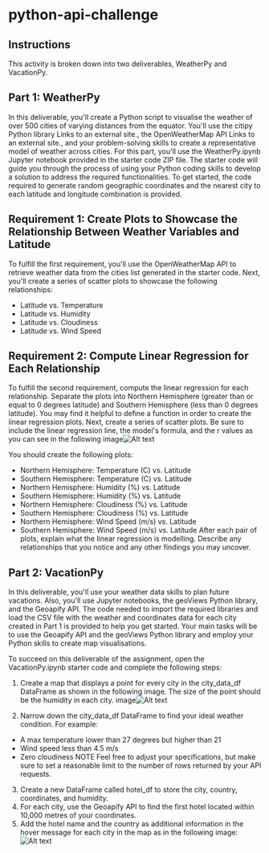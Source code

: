 # python-api-challenge
## Instructions

This activity is broken down into two deliverables, WeatherPy and VacationPy.

## Part 1: WeatherPy

In this deliverable, you'll create a Python script to visualise the weather of over 500 cities of varying distances from the equator. You'll use the citipy Python library Links to an external site., the OpenWeatherMap API Links to an external site., and your problem-solving skills to create a representative model of weather across cities.
For this part, you'll use the WeatherPy.ipynb Jupyter notebook provided in the starter code ZIP file. The starter code will guide you through the process of using your Python coding skills to develop a solution to address the required functionalities.
To get started, the code required to generate random geographic coordinates and the nearest city to each latitude and longitude combination is provided.

## Requirement 1: Create Plots to Showcase the Relationship Between Weather Variables and Latitude

To fulfill the first requirement, you'll use the OpenWeatherMap API to retrieve weather data from the cities list generated in the starter code. Next, you'll create a series of scatter plots to showcase the following relationships:
* Latitude vs. Temperature
* Latitude vs. Humidity
* Latitude vs. Cloudiness
* Latitude vs. Wind Speed

## Requirement 2: Compute Linear Regression for Each Relationship

To fulfill the second requirement, compute the linear regression for each relationship. Separate the plots into Northern Hemisphere (greater than or equal to 0 degrees latitude) and Southern Hemisphere (less than 0 degrees latitude). You may find it helpful to define a function in order to create the linear regression plots.
Next, create a series of scatter plots. Be sure to include the linear regression line, the model's formula, and the r values as you can see in the following 
image![Alt text](https://static.bc-edx.com/data/dla-1-2/m6/lms/img/linear-regression-plot.png)

You should create the following plots:
* Northern Hemisphere: Temperature (C) vs. Latitude
* Southern Hemisphere: Temperature (C) vs. Latitude
* Northern Hemisphere: Humidity (%) vs. Latitude
* Southern Hemisphere: Humidity (%) vs. Latitude
* Northern Hemisphere: Cloudiness (%) vs. Latitude
* Southern Hemisphere: Cloudiness (%) vs. Latitude
* Northern Hemisphere: Wind Speed (m/s) vs. Latitude
* Southern Hemisphere: Wind Speed (m/s) vs. Latitude
After each pair of plots, explain what the linear regression is modelling. Describe any relationships that you notice and any other findings you may uncover.

## Part 2: VacationPy

In this deliverable, you'll use your weather data skills to plan future vacations. Also, you'll use Jupyter notebooks, the geoViews Python library, and the Geoapify API.
The code needed to import the required libraries and load the CSV file with the weather and coordinates data for each city created in Part 1 is provided to help you get started.
Your main tasks will be to use the Geoapify API and the geoViews Python library and employ your Python skills to create map visualisations.

To succeed on this deliverable of the assignment, open the VacationPy.ipynb starter code and complete the following steps:
1. Create a map that displays a point for every city in the city_data_df DataFrame as shown in the following image. The size of the point should be the humidity in each city.
image![Alt text](https://static.bc-edx.com/data/dla-1-2/m6/lms/img/humidity_map.png)

2. Narrow down the city_data_df DataFrame to find your ideal weather condition. For example:
* A max temperature lower than 27 degrees but higher than 21
* Wind speed less than 4.5 m/s
* Zero cloudiness
NOTE
Feel free to adjust your specifications, but make sure to set a reasonable limit to the number of rows returned by your API requests.
3. Create a new DataFrame called hotel_df to store the city, country, coordinates, and humidity.
4. For each city, use the Geoapify API to find the first hotel located within 10,000 metres of your coordinates.
5. Add the hotel name and the country as additional information in the hover message for each city in the map as in the following image:
![Alt text](https://static.bc-edx.com/data/dla-1-2/m6/lms/img/hotel_map.png)